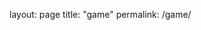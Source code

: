 layout: page
title: "game"
permalink: /game/


<!DOCTYPE html>
<html lang="en">

<head>
  <meta charset="UTF-8">
  <title>SUPERFOOD STORY</title>
  <link rel="stylesheet" href="style.css">
</head>


 <body> 
 <div id="game">
  <div id="character"></div>
  <div id="block"></div>
 </div>
</body>
 
<script src="script.js"> </script>

</html>
